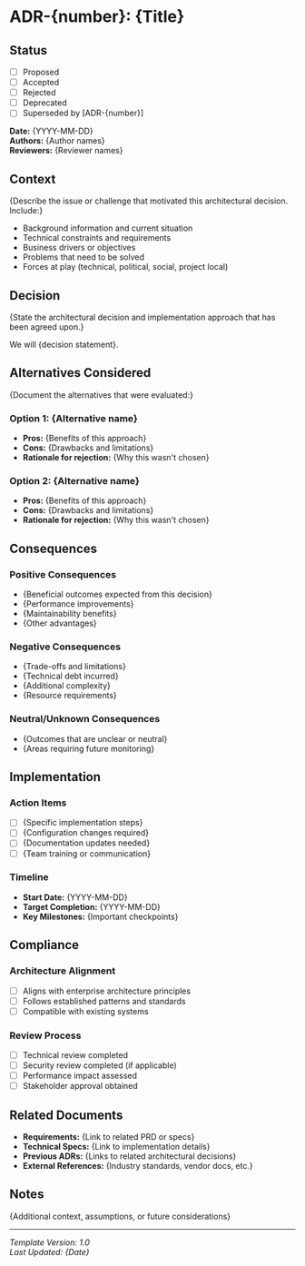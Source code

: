 # ADR-{number}: {Title}

## Status
- [ ] Proposed
- [ ] Accepted  
- [ ] Rejected
- [ ] Deprecated
- [ ] Superseded by [ADR-{number}]

**Date:** {YYYY-MM-DD}  
**Authors:** {Author names}  
**Reviewers:** {Reviewer names}

## Context

{Describe the issue or challenge that motivated this architectural decision. Include:}
- Background information and current situation
- Technical constraints and requirements
- Business drivers or objectives
- Problems that need to be solved
- Forces at play (technical, political, social, project local)

## Decision

{State the architectural decision and implementation approach that has been agreed upon.}

We will {decision statement}.

## Alternatives Considered

{Document the alternatives that were evaluated:}

### Option 1: {Alternative name}
- **Pros:** {Benefits of this approach}
- **Cons:** {Drawbacks and limitations}
- **Rationale for rejection:** {Why this wasn't chosen}

### Option 2: {Alternative name}
- **Pros:** {Benefits of this approach}
- **Cons:** {Drawbacks and limitations}
- **Rationale for rejection:** {Why this wasn't chosen}

## Consequences

### Positive Consequences
- {Beneficial outcomes expected from this decision}
- {Performance improvements}
- {Maintainability benefits}
- {Other advantages}

### Negative Consequences
- {Trade-offs and limitations}
- {Technical debt incurred}
- {Additional complexity}
- {Resource requirements}

### Neutral/Unknown Consequences
- {Outcomes that are unclear or neutral}
- {Areas requiring future monitoring}

## Implementation

### Action Items
- [ ] {Specific implementation steps}
- [ ] {Configuration changes required}
- [ ] {Documentation updates needed}
- [ ] {Team training or communication}

### Timeline
- **Start Date:** {YYYY-MM-DD}
- **Target Completion:** {YYYY-MM-DD}
- **Key Milestones:** {Important checkpoints}

## Compliance

### Architecture Alignment
- [ ] Aligns with enterprise architecture principles
- [ ] Follows established patterns and standards
- [ ] Compatible with existing systems

### Review Process
- [ ] Technical review completed
- [ ] Security review completed (if applicable)
- [ ] Performance impact assessed
- [ ] Stakeholder approval obtained

## Related Documents
- **Requirements:** {Link to related PRD or specs}
- **Technical Specs:** {Link to implementation details}
- **Previous ADRs:** {Links to related architectural decisions}
- **External References:** {Industry standards, vendor docs, etc.}

## Notes
{Additional context, assumptions, or future considerations}

---
*Template Version: 1.0*  
*Last Updated: {Date}*
